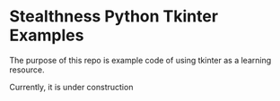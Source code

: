 # Stealthness Python Tkinter Examples

The purpose of this repo is example code of using tkinter as a learning resource.

Currently, it is under construction

 